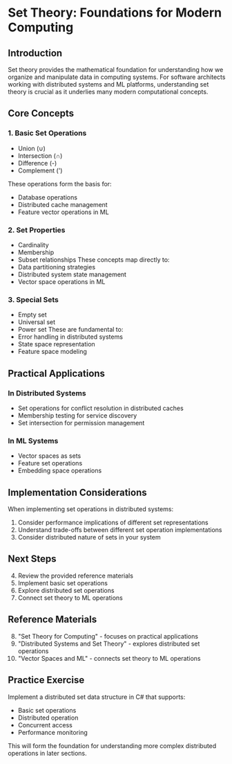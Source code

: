 
# Set Theory: Foundations for Modern Computing

## Introduction

Set theory provides the mathematical foundation for understanding how we organize and manipulate data in computing systems. For software architects working with distributed systems and ML platforms, understanding set theory is crucial as it underlies many modern computational concepts.

## Core Concepts

### 1. Basic Set Operations
- Union (∪)
- Intersection (∩)
- Difference (-)
- Complement (')

These operations form the basis for:
- Database operations
- Distributed cache management
- Feature vector operations in ML

### 2. Set Properties
- Cardinality
- Membership
- Subset relationships
These concepts map directly to:
- Data partitioning strategies
- Distributed system state management
- Vector space operations in ML

### 3. Special Sets
- Empty set
- Universal set
- Power set
These are fundamental to:
- Error handling in distributed systems
- State space representation
- Feature space modeling

## Practical Applications

### In Distributed Systems
- Set operations for conflict resolution in distributed caches
- Membership testing for service discovery
- Set intersection for permission management

### In ML Systems
- Vector spaces as sets
- Feature set operations
- Embedding space operations

## Implementation Considerations

When implementing set operations in distributed systems:
1. Consider performance implications of different set representations
2. Understand trade-offs between different set operation implementations
3. Consider distributed nature of sets in your system

## Next Steps

4. Review the provided reference materials
5. Implement basic set operations
6. Explore distributed set operations
7. Connect set theory to ML operations

## Reference Materials

8. "Set Theory for Computing" - focuses on practical applications
9. "Distributed Systems and Set Theory" - explores distributed set operations
10. "Vector Spaces and ML" - connects set theory to ML operations

## Practice Exercise

Implement a distributed set data structure in C# that supports:
- Basic set operations
- Distributed operation
- Concurrent access
- Performance monitoring

This will form the foundation for understanding more complex distributed operations in later sections.